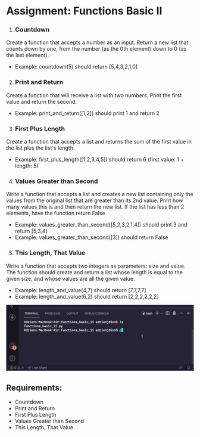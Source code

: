 # Assignment: Functions Basic II

1. ### Countdown 
Create a function that accepts a number as an input. Return a new list that counts down by one, from the number (as the 0th element) down to 0 (as the last element).
- Example: countdown(5) should return [5,4,3,2,1,0]

2. ### Print and Return
Create a function that will receive a list with two numbers. Print the first value and return the second.
- Example: print_and_return([1,2]) should print 1 and return 2

3. ### First Plus Length 
Create a function that accepts a list and returns the sum of the first value in the list plus the list's length.
- Example: first_plus_length([1,2,3,4,5]) should return 6 (first value: 1 + length: 5)

4. ### Values Greater than Second 
Write a function that accepts a list and creates a new list containing only the values from the original list that are greater than its 2nd value. Print how many values this is and then return the new list. If the list has less than 2 elements, have the function return False
- Example: values_greater_than_second([5,2,3,2,1,4]) should print 3 and return [5,3,4]
- Example: values_greater_than_second([3]) should return False

5. ### This Length, That Value 
Write a function that accepts two integers as parameters: size and value. The function should create and return a list whose length is equal to the given size, and whose values are all the given value.
- Example: length_and_value(4,7) should return [7,7,7,7]
- Example: length_and_value(6,2) should return [2,2,2,2,2,2]

![Basic](basic.gif)

## Requirements:

- Countdown
- Print and Return
- First Plus Length
- Values Greater than Second
- This Length, That Value

